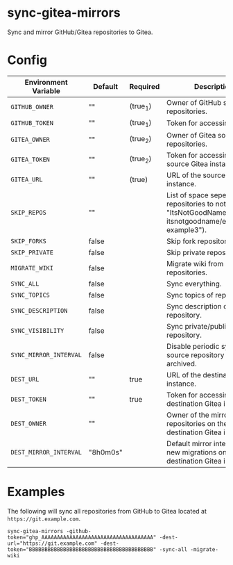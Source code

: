 # sync-gitea-mirrors

Sync and mirror GitHub/Gitea repositories to Gitea.

# Config

| Environment Variable   | Default  | Required           | Description                                                                                                         |
| ---------------------- | -------- | ------------------ | ------------------------------------------------------------------------------------------------------------------- |
| `GITHUB_OWNER`         | ""       | (true<sub>1</sub>) | Owner of GitHub source repositories.                                                                                |
| `GITHUB_TOKEN`         | ""       | (true<sub>1</sub>) | Token for accessing GitHub.                                                                                         |
| `GITEA_OWNER`          | ""       | (true<sub>2</sub>) | Owner of Gitea source repositories.                                                                                 |
| `GITEA_TOKEN`          | ""       | (true<sub>2</sub>) | Token for accessing the source Gitea instance.                                                                      |
| `GITEA_URL`            | ""       | (true)             | URL of the source Gitea instance.                                                                                   |
| `SKIP_REPOS`           | ""       |                    | List of space seperated repositories to not sync (e.g. "ItsNotGoodName/example1 itsnotgoodname/example2 example3"). |
| `SKIP_FORKS`           | false    |                    | Skip fork repositories.                                                                                             |
| `SKIP_PRIVATE`         | false    |                    | Skip private repositories.                                                                                          |
| `MIGRATE_WIKI`         | false    |                    | Migrate wiki from source repositories.                                                                              |
| `SYNC_ALL`             | false    |                    | Sync everything.                                                                                                    |
| `SYNC_TOPICS`          | false    |                    | Sync topics of repository.                                                                                          |
| `SYNC_DESCRIPTION`     | false    |                    | Sync description of repository.                                                                                     |
| `SYNC_VISIBILITY`      | false    |                    | Sync private/public status of repository.                                                                           |
| `SYNC_MIRROR_INTERVAL` | false    |                    | Disable periodic sync if source repository is archived.                                                             |
| `DEST_URL`             | ""       | true               | URL of the destination Gitea instance.                                                                              |
| `DEST_TOKEN`           | ""       | true               | Token for accessing the destination Gitea instance.                                                                 |
| `DEST_OWNER`           | ""       |                    | Owner of the mirrored repositories on the destination Gitea instance.                                               |
| `DEST_MIRROR_INTERVAL` | "8h0m0s" |                    | Default mirror interval for new migrations on the destination Gitea instance.                                       |

# Examples

The following will sync all repositories from GitHub to Gitea located at `https://git.example.com`.

```
sync-gitea-mirrors -github-token="ghp_AAAAAAAAAAAAAAAAAAAAAAAAAAAAAAAAAAAA" -dest-url="https://git.example.com" -dest-token="BBBBBBBBBBBBBBBBBBBBBBBBBBBBBBBBBBBBBBBB" -sync-all -migrate-wiki
```
